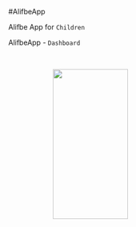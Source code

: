 ﻿#AlifbeApp

Alifbe App for `Children`

AlifbeApp - `Dashboard`

<br/>

 <div style="width=100%; flex-direction: row; display: flex; justify-content: space-around; align-items: center;">
<img src="https://github.com/JasurbekRuzimov/AlifbeApp/assets/82991168/b391fb23-6ee1-4b4a-b582-e68055e11d27" width="150" height="300" />
</div>
 
